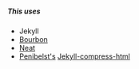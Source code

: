 ##### This uses

* Jekyll
* [Bourbon](http://bourbon.io/)
* [Neat](http://neat.bourbon.io/)
* [Penibelst's](https://github.com/penibelst) [Jekyll-compress-html](https://github.com/penibelst/jekyll-compress-html)